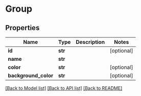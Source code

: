 # Group

## Properties
Name | Type | Description | Notes
------------ | ------------- | ------------- | -------------
**id** | **str** |  | [optional] 
**name** | **str** |  | 
**color** | **str** |  | [optional] 
**background_color** | **str** |  | [optional] 

[[Back to Model list]](../README.md#documentation-for-models) [[Back to API list]](../README.md#documentation-for-api-endpoints) [[Back to README]](../README.md)



